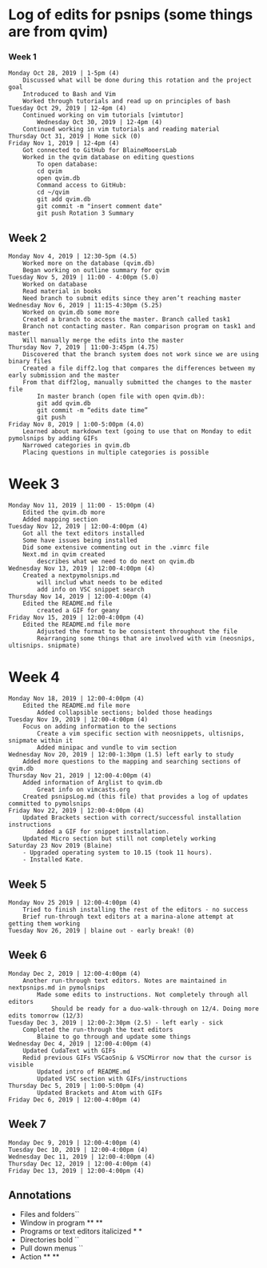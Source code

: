 # Log of edits for psnips (some things are from qvim)
### Week 1 
	Monday Oct 28, 2019 | 1-5pm (4)
		Discussed what will be done during this rotation and the project goal
		Introduced to Bash and Vim
		Worked through tutorials and read up on principles of bash
	Tuesday Oct 29, 2019 | 12-4pm (4)
		Continued working on vim tutorials [vimtutor]
		 	Wednesday Oct 30, 2019 | 12-4pm (4)
		Continued working in vim tutorials and reading material 
	Thursday Oct 31, 2019 | Home sick (0)
	Friday Nov 1, 2019 | 12-4pm (4)
		Got connected to GitHub for BlaineMooersLab 
		Worked in the qvim database on editing questions
			To open database: 
			cd qvim
			open qvim.db 
			Command access to GitHub:
			cd ~/qvim
			git add qvim.db
			git commit -m "insert comment date"
			git push Rotation 3 Summary 
## Week 2
	Monday Nov 4, 2019 | 12:30-5pm (4.5)
		Worked more on the database (qvim.db)
		Began working on outline summary for qvim
	Tuesday Nov 5, 2019 | 11:00 - 4:00pm (5.0) 
		Worked on database 
		Read material in books 
		Need branch to submit edits since they aren’t reaching master
	Wednesday Nov 6, 2019 | 11:15-4:30pm (5.25)
		Worked on qvim.db some more
		Created a branch to access the master. Branch called task1
		Branch not contacting master. Ran comparison program on task1 and master
		Will manually merge the edits into the master 
	Thursday Nov 7, 2019 | 11:00-3:45pm (4.75)
		Discovered that the branch system does not work since we are using binary files
		Created a file diff2.log that compares the differences between my early submission and the master 
		From that diff2log, manually submitted the changes to the master file
			In master branch (open file with open qvim.db):
			git add qvim.db
			git commit -m “edits date time”
			git push
	Friday Nov 8, 2019 | 1:00-5:00pm (4.0)	
		Learned about markdown text (going to use that on Monday to edit pymolsnips by adding GIFs 
		Narrowed categories in qvim.db
		Placing questions in multiple categories is possible 
# Week 3
	Monday Nov 11, 2019 | 11:00 - 15:00pm (4)
		Edited the qvim.db more
		Added mapping section
	Tuesday Nov 12, 2019 | 12:00-4:00pm (4)
		Got all the text editors installed
		Some have issues being installed
		Did some extensive commenting out in the .vimrc file
		Next.md in qvim created
			describes what we need to do next on qvim.db
	Wednesday Nov 13, 2019 | 12:00-4:00pm (4)
		Created a nextpymolsnips.md
			will includ what needs to be edited
			add info on VSC snippet search
	Thursday Nov 14, 2019 | 12:00-4:00pm (4)
		Edited the README.md file
			created a GIF for geany
	Friday Nov 15, 2019 | 12:00-4:00pm (4)
		Edited the README.md file more
			Adjusted the format to be consistent throughout the file
			Rearranging some things that are involved with vim (neosnips, ultisnips. snipmate)
# Week 4
	Monday Nov 18, 2019 | 12:00-4:00pm (4)
		Edited the README.md file more
			Added collapsible sections; bolded those headings
	Tuesday Nov 19, 2019 | 12:00-4:00pm (4)
		Focus on adding information to the sections 
			Create a vim specific section with neosnippets, ultisnips, snipmate within it
			Added minipac and vundle to vim section 
	Wednesday Nov 20, 2019 | 12:00-1:30pm (1.5) left early to study
		Added more questions to the mapping and searching sections of qvim.db
	Thursday Nov 21, 2019 | 12:00-4:00pm (4)
		Added information of Arglist to qvim.db
			Great info on vimcasts.org
		Created psnipsLog.md (this file) that provides a log of updates committed to pymolsnips 
	Friday Nov 22, 2019 | 12:00-4:00pm (4)
		Updated Brackets section with correct/successful installation instructions
			Added a GIF for snippet installation. 
		Updated Micro section but still not completely working 
    Saturday 23 Nov 2019 (Blaine)
        - Upgraded operating system to 10.15 (took 11 hours).
        - Installed Kate.

## Week 5 
	Monday Nov 25 2019 | 12:00-4:00pm (4)
		Tried to finish installing the rest of the editors - no success
		Brief run-through text editors at a marina-alone attempt at getting them working
	Tuesday Nov 26, 2019 | blaine out - early break! (0)
## Week 6
	Monday Dec 2, 2019 | 12:00-4:00pm (4)
		Another run-through text editors. Notes are maintained in nextpsnips.md in pymolsnips
			Made some edits to instructions. Not completely through all editors 
				Should be ready for a duo-walk-through on 12/4. Doing more edits tomorrow (12/3)
	Tuesday Dec 3, 2019 | 12:00-2:30pm (2.5) - left early - sick
		Completed the run-through the text editors
			Blaine to go through and update some things
	Wednesday Dec 4, 2019 | 12:00-4:00pm (4)
		Updated CudaText with GIFs
		Redid previous GIFs VSCaoSnip & VSCMirror now that the cursor is visible 
			Updated intro of README.md
			Updated VSC section with GIFs/instructions
	Thursday Dec 5, 2019 | 1:00-5:00pm (4)
			Updated Brackets and Atom with GIFs
	Friday Dec 6, 2019 | 12:00-4:00pm (4)
## Week 7
	Monday Dec 9, 2019 | 12:00-4:00pm (4)
	Tuesday Dec 10, 2019 | 12:00-4:00pm (4)
	Wednesday Dec 11, 2019 | 12:00-4:00pm (4)
	Thursday Dec 12, 2019 | 12:00-4:00pm (4)
	Friday Dec 13, 2019 | 12:00-4:00pm (4) 
	
## Annotations
- Files and folders``
- Window in program ** ** 
- Programs or text editors italicized * *
- Directories bold ``
- Pull down menus `` 
- Action ** **
